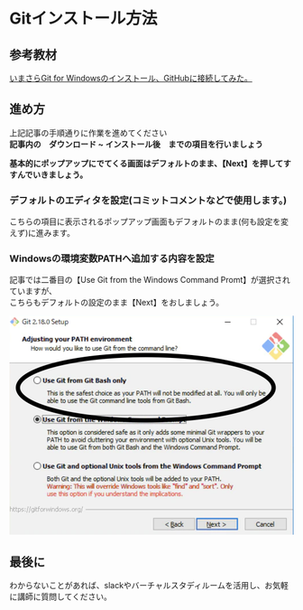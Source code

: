 # Gitインストール方法

## 参考教材
[いまさらGit for Windowsのインストール、GitHubに接続してみた。](https://qiita.com/manabu-watanabe/items/ecf1b434baf305adaa00)

## 進め方

上記記事の手順通りに作業を進めてください<br>
**記事内の　ダウンロード ~ インストール後　までの項目を行いましょう**

**基本的にポップアップにでてくる画面はデフォルトのまま、【Next】を押してすすんでいきましょう。**

### デフォルトのエディタを設定(コミットコメントなどで使用します。)
こちらの項目に表示されるポップアップ画面もデフォルトのまま(何も設定を変えず)に進みます。

### Windowsの環境変数PATHへ追加する内容を設定

記事では二番目の【Use Git from the Windows Command Promt】が選択されていますが、<br>
こちらもデフォルトの設定のまま【Next】をおしましょう。

![](img/path.png)

## 最後に

わからないことがあれば、slackやバーチャルスタディルームを活用し、お気軽に講師に質問してください。<br>

